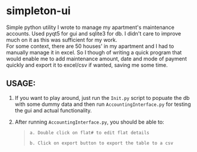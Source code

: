 # simpleton-ui
Simple python utility I wrote to manage my apartment's maintenance accounts. Used pyqt5 for gui and sqlite3 for db. I didn't care to improve much on it as this was sufficient for my work.  
For some context, there are 50 houses' in my apartment and I had to manually manage it in excel. So I though of writing a quick program that would enable me to add maintenance amount, date and mode of payment quickly and export it to excel/csv if wanted, saving me some time.  
  
## USAGE:  
1. If you want to play around, just run the `Init.py` script to popuate the db with some dummy data and then run `AccountingInterface.py` for testing the gui and actual functionality.  
  
2. After running `AccountingInterface.py`, you should be able to:  
  

	>     a. Double click on flat# to edit flat details  
	>       
	>     b. Click on export button to export the table to a csv
